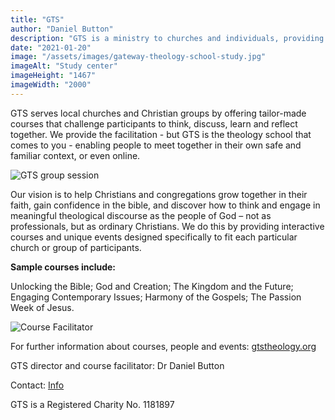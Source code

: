 ```yaml
---
title: "GTS"
author: "Daniel Button"
description: "GTS is a ministry to churches and individuals, providing a forum for Christians to engage more deeply with biblical, theological and contemporary issues."
date: "2021-01-20"
image: "/assets/images/gateway-theology-school-study.jpg"
imageAlt: "Study center"
imageHeight: "1467"
imageWidth: "2000"
---
```


GTS serves local churches and Christian groups by offering tailor-made courses that challenge participants to think, discuss, learn and reflect together. We provide the facilitation - but GTS is the theology school that comes to you - enabling people to meet together in their own safe and familiar context, or even online.

![GTS group session](/assets/images/gateway-theology-school-session.jpg "GTS Group Session")

Our vision is to help Christians and congregations grow together in their faith, gain confidence in the bible, and discover how to think and engage in meaningful theological discourse as the people of God – not as professionals, but as ordinary Christians.  We do this by providing interactive courses and unique events designed specifically to fit each particular church or group of participants.

**Sample courses include:**

Unlocking the Bible; God and Creation; The Kingdom and the Future; Engaging Contemporary Issues; Harmony of the Gospels; The Passion Week of Jesus.

![Course Facilitator](/assets/images/gateway-theology-school-coordinator.jpg "Course Facilitator Dr Dan Button - 'But what do YOU think?'")

For further information about courses, people and events: [gtstheology.org](http:gtstheology.org)

GTS director and course facilitator: Dr Daniel Button

Contact: [Info](mailto:info@gtstheology.org)

GTS is a Registered Charity No. 1181897
